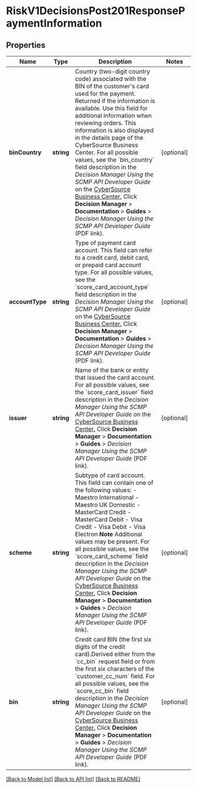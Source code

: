# RiskV1DecisionsPost201ResponsePaymentInformation

## Properties
Name | Type | Description | Notes
------------ | ------------- | ------------- | -------------
**binCountry** | **string** | Country (two-digit country code) associated with the BIN of the customer&#39;s card used for the payment. Returned if the information is available. Use this field for additional information when reviewing orders. This information is also displayed in the details page of the CyberSource Business Center.  For all possible values, see the &#x60;bin_country&#x60; field description in the _Decision Manager Using the SCMP API Developer Guide_ on the [CyberSource Business Center.](https://ebc2.cybersource.com/ebc2/) Click **Decision Manager** &gt; **Documentation** &gt; **Guides** &gt; _Decision Manager Using the SCMP API Developer Guide_ (PDF link). | [optional] 
**accountType** | **string** | Type of payment card account. This field can refer to a credit card, debit card, or prepaid card account type.  For all possible values, see the &#x60;score_card_account_type&#x60; field description in the _Decision Manager Using the SCMP API Developer Guide_ on the [CyberSource Business Center.](https://ebc2.cybersource.com/ebc2/) Click **Decision Manager** &gt; **Documentation** &gt; **Guides** &gt; _Decision Manager Using the SCMP API Developer Guide_ (PDF link). | [optional] 
**issuer** | **string** | Name of the bank or entity that issued the card account.  For all possible values, see the &#x60;score_card_issuer&#x60; field description in the _Decision Manager Using the SCMP API Developer Guide_ on the [CyberSource Business Center.](https://ebc2.cybersource.com/ebc2/) Click **Decision Manager** &gt; **Documentation** &gt; **Guides** &gt; _Decision Manager Using the SCMP API Developer Guide_ (PDF link). | [optional] 
**scheme** | **string** | Subtype of card account. This field can contain one of the following values: - Maestro International - Maestro UK Domestic - MasterCard Credit - MasterCard Debit - Visa Credit - Visa Debit - Visa Electron  **Note** Additional values may be present.  For all possible values, see the &#x60;score_card_scheme&#x60; field description in the _Decision Manager Using the SCMP API Developer Guide_ on the [CyberSource Business Center.](https://ebc2.cybersource.com/ebc2/) Click **Decision Manager** &gt; **Documentation** &gt; **Guides** &gt; _Decision Manager Using the SCMP API Developer Guide_ (PDF link). | [optional] 
**bin** | **string** | Credit card BIN (the first six digits of the credit card).Derived either from the &#x60;cc_bin&#x60; request field or from the first six characters of the &#x60;customer_cc_num&#x60; field.  For all possible values, see the &#x60;score_cc_bin&#x60; field description in the _Decision Manager Using the SCMP API Developer Guide_ on the [CyberSource Business Center.](https://ebc2.cybersource.com/ebc2/) Click **Decision Manager** &gt; **Documentation** &gt; **Guides** &gt; _Decision Manager Using the SCMP API Developer Guide_ (PDF link). | [optional] 

[[Back to Model list]](../README.md#documentation-for-models) [[Back to API list]](../README.md#documentation-for-api-endpoints) [[Back to README]](../README.md)


